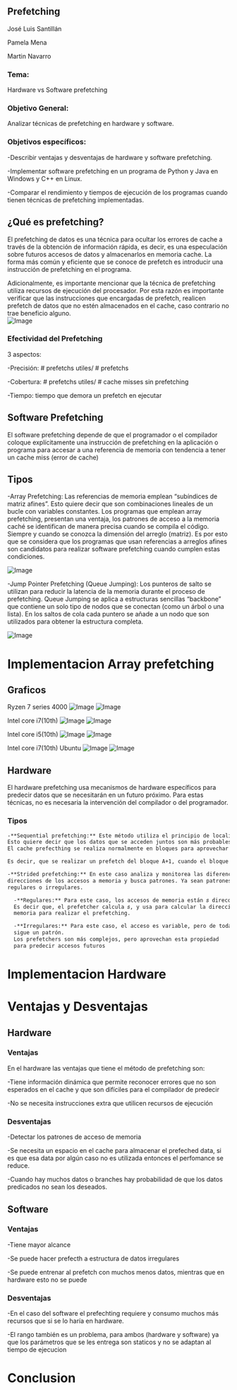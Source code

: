 ## Prefetching

José Luis Santillán

Pamela Mena 

Martin Navarro


### Tema: 
Hardware vs Software prefetching

### Objetivo General: 
Analizar técnicas de prefetching en hardware y software. 

### Objetivos específicos:  

-Describir ventajas y desventajas de hardware y software prefetching. 

-Implementar software prefetching en un programa de Python y Java en Windows y C++ en Linux. 

-Comparar el rendimiento y tiempos de ejecución de los programas cuando tienen técnicas de prefetching implementadas.

## ¿Qué es prefetching? 
El prefetching de datos es una técnica para ocultar los errores de cache a través de la obtención de información rápida, es decir, es una especulación sobre futuros accesos de datos y almacenarlos en memoria cache. La forma más común y eficiente que se conoce de prefetch es introducir una instrucción de prefetching en el programa. 

Adicionalmente, es importante mencionar que la técnica de prefetching utiliza recursos de ejecución del procesador. Por esta razón es importante verificar que las instrucciones que encargadas de prefetch, realicen prefetch de datos que no estén almacenados en el cache, caso contrario no trae beneficio alguno.  
![Image](prefetching.png)

### Efectividad del Prefetching 
3 aspectos: 

-Precisión: # prefetchs utiles/ # prefetchs 

-Cobertura: # prefetchs utiles/ # cache misses sin prefetching 

-Tiempo: tiempo que demora un prefetch en ejecutar

## Software Prefetching 
El software prefetching depende de que el programador o el compilador coloque explícitamente una instrucción de prefetching en la aplicación o programa para accesar a una referencia de memoria con tendencia a tener un cache miss (error de cache)

## Tipos 

-Array Prefetching: Las referencias de memoria emplean “subíndices de matriz afines”. Esto quiere decir que son combinaciones lineales de un bucle con variables constantes. Los programas que emplean array prefetching, presentan una ventaja, los patrones de acceso a la memoria caché se identifican de manera precisa cuando se compila el código. Siempre y cuando se conozca la dimensión del arreglo (matriz). Es por esto que se considera que los programas que usan referencias a arreglos afines son candidatos para realizar software prefetching cuando cumplen estas condiciones.

![Image](arrayprefetch.png)

-Jump Pointer Prefetching (Queue Jumping): Los punteros de salto se utilizan para reducir la latencia de la memoria durante el proceso de prefetching. Queue Jumping se aplica a estructuras sencillas “backbone” que contiene un solo tipo de nodos que se conectan (como un árbol o una lista). En los saltos de cola cada puntero se añade a un nodo que son utilizados para obtener la estructura completa. 	

![Image](jumppointerprefetch.png)


# Implementacion Array prefetching

## Graficos
Ryzen 7 series 4000
![Image](Ryzen_tabla.jpeg)
![Image](Ryzen_grafico.jpeg)

Intel core i7(10th)
![Image](i7_tabla.jpeg)
![Image](i7_grafico.jpeg)

Intel core i5(10th)
![Image](i5_tabla.jpeg)
![Image](i5_grafico.jpeg)

Intel core i7(10th) Ubuntu
![Image](ubuntu_tabla.jpeg)
![Image](ubuntu_grafico.jpeg)

## Hardware  

El hardware prefetching usa mecanismos de hardware específicos para predecir datos que se necesitarán en un futuro próximo. Para estas técnicas, no es necesaria la intervención del compilador o del programador.  

### Tipos 
```markdown
-**Sequential prefetching:** Este método utiliza el principio de localidad espacial. 
Esto quiere decir que los datos que se acceden juntos son más probables que se almacenen juntos. 
El cache prefecthing se realiza normalmente en bloques para aprovechar esta técnica.  

Es decir, que se realizar un prefetch del bloque A+1, cuando el bloque A es accesado. 

-**Strided prefetching:** En este caso analiza y monitorea las diferencias entre las 
direcciones de los accesos a memoria y busca patrones. Ya sean patrones 
regulares o irregulares.  

  -**Regulares:** Para este caso, los accesos de memoria están 𝑠 direcciones aparte.
  Es decir que, el prefetcher calcula 𝑠, y usa para calcular la dirección de 
  memoria para realizar el prefetching.  

  -**Irregulares:** Para este caso, el acceso es variable, pero de todas formas 
  sigue un patrón. 
  Los prefetchers son más complejos, pero aprovechan esta propiedad 
  para predecir accesos futuros 
 ```
 
 
# Implementacion Hardware

# Ventajas y Desventajas

## Hardware
### Ventajas


En el hardware las ventajas que tiene el método de prefetching son: 

-Tiene información dinámica que permite reconocer errores que no son esperados en el cache y que son difíciles para el compilador de predecir 

-No se necesita instrucciones extra que utilicen recursos de ejecución 

### Desventajas
-Detectar los patrones de acceso de memoria 

-Se necesita un espacio en el cache para almacenar el prefeched data, si es que esa data por algún caso no es utilizada entonces el perfomance se reduce. 


-Cuando hay muchos datos o branches hay probabilidad de que los datos predicados no sean los deseados. 

## Software 

### Ventajas

-Tiene mayor alcance  

-Se puede hacer prefecth a estructura de datos irregulares 

-Se puede entrenar al prefetch con muchos menos datos, mientras que en hardware esto no se puede 

### Desventajas
 

-En el caso del software el prefechting requiere y consumo muchos más recursos que si se lo haría en hardware. 

-El rango también es un problema, para ambos (hardware y software) ya que los parámetros que se les entrega son staticos y no se adaptan al tiempo de ejecucion 



# Conclusion
